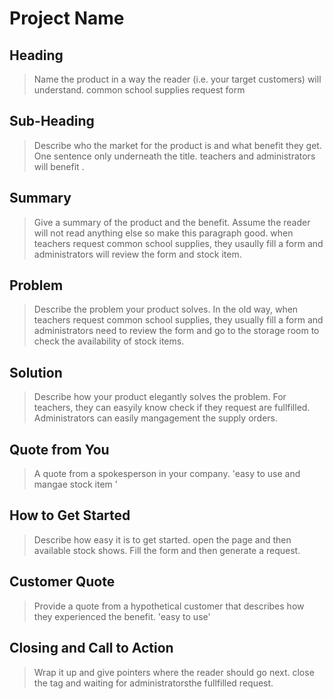 # Project Name #

<!--
> This material was originally posted [here](http://www.quora.com/What-is-Amazons-approach-to-product-development-and-product-management). It is reproduced here for posterities sake.

There is an approach called "working backwards" that is widely used at Amazon. They work backwards from the customer, rather than starting with an idea for a product and trying to bolt customers onto it. While working backwards can be applied to any specific product decision, using this approach is especially important when developing new products or features.

For new initiatives a product manager typically starts by writing an internal press release announcing the finished product. The target audience for the press release is the new/updated product's customers, which can be retail customers or internal users of a tool or technology. Internal press releases are centered around the customer problem, how current solutions (internal or external) fail, and how the new product will blow away existing solutions.

If the benefits listed don't sound very interesting or exciting to customers, then perhaps they're not (and shouldn't be built). Instead, the product manager should keep iterating on the press release until they've come up with benefits that actually sound like benefits. Iterating on a press release is a lot less expensive than iterating on the product itself (and quicker!).

If the press release is more than a page and a half, it is probably too long. Keep it simple. 3-4 sentences for most paragraphs. Cut out the fat. Don't make it into a spec. You can accompany the press release with a FAQ that answers all of the other business or execution questions so the press release can stay focused on what the customer gets. My rule of thumb is that if the press release is hard to write, then the product is probably going to suck. Keep working at it until the outline for each paragraph flows.

Oh, and I also like to write press-releases in what I call "Oprah-speak" for mainstream consumer products. Imagine you're sitting on Oprah's couch and have just explained the product to her, and then you listen as she explains it to her audience. That's "Oprah-speak", not "Geek-speak".

Once the project moves into development, the press release can be used as a touchstone; a guiding light. The product team can ask themselves, "Are we building what is in the press release?" If they find they're spending time building things that aren't in the press release (overbuilding), they need to ask themselves why. This keeps product development focused on achieving the customer benefits and not building extraneous stuff that takes longer to build, takes resources to maintain, and doesn't provide real customer benefit (at least not enough to warrant inclusion in the press release).
 -->

## Heading ##
  > Name the product in a way the reader (i.e. your target customers) will understand.
  common school supplies request form


## Sub-Heading ##
  > Describe who the market for the product is and what benefit they get. One sentence only underneath the title.
 teachers and administrators will benefit .

## Summary ##
  > Give a summary of the product and the benefit. Assume the reader will not read anything else so make this paragraph good.
  when teachers request common school supplies, they usaully fill a form and administrators will review the form and stock item.


## Problem ##
  > Describe the problem your product solves.
  In the old way, when teachers request common school supplies, they usually fill a form and administrators need to review the form and go to the storage room to check the availability of  stock items.


## Solution ##
  > Describe how your product elegantly solves the problem.
  For teachers, they can easyily know check if they request are fullfilled. Administrators can easily mangagement the supply orders.

## Quote from You ##
  > A quote from a spokesperson in your company.
  'easy to use and mangae stock item '

## How to Get Started ##
  > Describe how easy it is to get started.
  open the page and then available stock shows. Fill the form and then generate a request.

## Customer Quote ##
  > Provide a quote from a hypothetical customer that describes how they experienced the benefit.
  'easy to use'

## Closing and Call to Action ##
  > Wrap it up and give pointers where the reader should go next.
close the tag and waiting for  administratorsthe fullfilled request.
